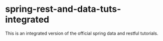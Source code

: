 spring-rest-and-data-tuts-integrated
====================================

This is an integrated version of the official spring data and restful tutorials. 
